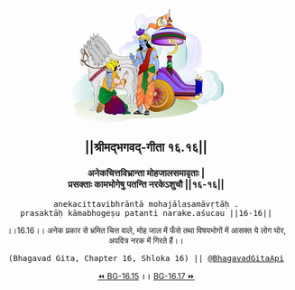 <center><img src="../../asset/BG.png" alt="#API #bhagavadgitaapi #slok #nodejs #js #api #gitaapi #krishna #hinduism #vedic #ISKCON #shreemadbhagavadgita #technology"/>
<h2>||श्रीमद्‍भगवद्‍-गीता १६.१६||</h2>
<h3>अनेकचित्तविभ्रान्ता मोहजालसमावृताः |<br/>प्रसक्ताः कामभोगेषु पतन्ति नरकेऽशुचौ ||१६-१६||</h3>
<pre>anekacittavibhrāntā mohajālasamāvṛtāḥ .<br/>prasaktāḥ kāmabhogeṣu patanti narake.aśucau ||16-16||</pre>
<p>।।16.16।। अनेक प्रकार से भ्रमित चित्त वाले, मोह जाल में फँसे तथा विषयभोगों में आसक्त ये लोग घोर, अपवित्र नरक में गिरते हैं।।</p>
<pre>(Bhagavad Gita, Chapter 16, Shloka 16) || <a href="https://twitter.com/bhagavadgitaapi">@BhagavadGitaApi</a></pre><a href="../../16/15">⏪  BG-16.15</a><b>        ।।        </b><a href="../../16/17">BG-16.17  ⏩</a></center></center>